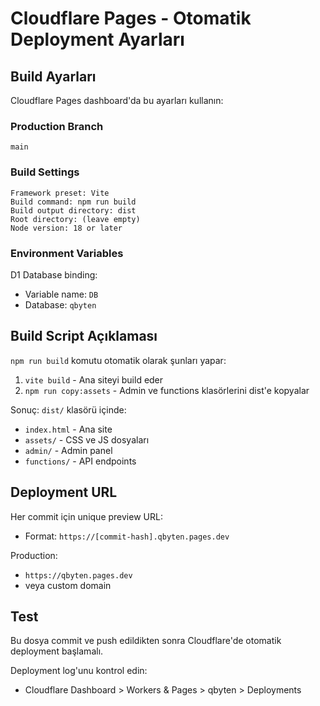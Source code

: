 # Cloudflare Pages - Otomatik Deployment Ayarları

## Build Ayarları

Cloudflare Pages dashboard'da bu ayarları kullanın:

### Production Branch
```
main
```

### Build Settings
```
Framework preset: Vite
Build command: npm run build
Build output directory: dist
Root directory: (leave empty)
Node version: 18 or later
```

### Environment Variables
D1 Database binding:
- Variable name: `DB`
- Database: `qbyten`

## Build Script Açıklaması

`npm run build` komutu otomatik olarak şunları yapar:

1. `vite build` - Ana siteyi build eder
2. `npm run copy:assets` - Admin ve functions klasörlerini dist'e kopyalar

Sonuç: `dist/` klasörü içinde:
- `index.html` - Ana site
- `assets/` - CSS ve JS dosyaları
- `admin/` - Admin panel
- `functions/` - API endpoints

## Deployment URL

Her commit için unique preview URL:
- Format: `https://[commit-hash].qbyten.pages.dev`

Production:
- `https://qbyten.pages.dev`
- veya custom domain

## Test

Bu dosya commit ve push edildikten sonra Cloudflare'de otomatik deployment başlamalı.

Deployment log'unu kontrol edin:
- Cloudflare Dashboard > Workers & Pages > qbyten > Deployments
